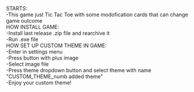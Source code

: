STARTS:  
-This game just Tic Tac Toe with some modofication cards that can change game outcome  
HOW INSTALL GAME:  
-Install last release .zip file and rearchive it  
-Run .exe file  
HOW SET UP CUSTOM THEME IN GAME:  
-Enter in settings menu  
-Press button with plus image  
-Select image file  
-Press theme dropdown button and select theme with name "CUSTOM_THEME_numb added theme"  
-Enjoy your custom theme!
